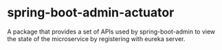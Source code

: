 # spring-boot-admin-actuator
A package that provides a set of APIs used by spring-boot-admin to view the state of the microservice by registering with eureka server.
